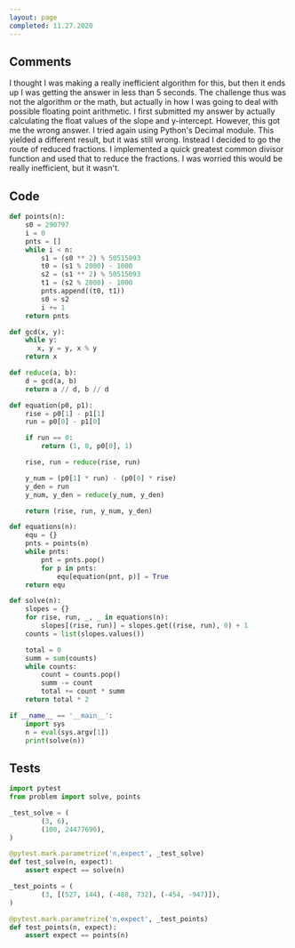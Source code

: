 ```yaml
---
layout: page
completed: 11.27.2020
---
```


## Comments

I thought I was making a really inefficient algorithm for this, but then it
ends up I was getting the answer in less than 5 seconds.  The challenge thus
was not the algorithm or the math, but actually in how I was going to deal with
possible floating point arithmetic.  I first submitted my answer by actually
calculating the float values of the slope and y-intercept.  However, this got
me the wrong answer.  I tried again using Python's Decimal module.  This
yielded a different result, but it was still wrong.  Instead I decided to go
the route of reduced fractions.  I implemented a quick greatest common divisor
function and used that to reduce the fractions.  I was worried this would be
really inefficient, but it wasn't.

## Code

```python
def points(n):
    s0 = 290797
    i = 0
    pnts = []
    while i < n:
        s1 = (s0 ** 2) % 50515093
        t0 = (s1 % 2000) - 1000
        s2 = (s1 ** 2) % 50515093
        t1 = (s2 % 2000) - 1000
        pnts.append((t0, t1))
        s0 = s2
        i += 1
    return pnts

def gcd(x, y):
    while y:
       x, y = y, x % y
    return x

def reduce(a, b):
    d = gcd(a, b)
    return a // d, b // d

def equation(p0, p1):
    rise = p0[1] - p1[1]
    run = p0[0] - p1[0]

    if run == 0:
        return (1, 0, p0[0], 1)

    rise, run = reduce(rise, run)

    y_num = (p0[1] * run) - (p0[0] * rise)
    y_den = run
    y_num, y_den = reduce(y_num, y_den)

    return (rise, run, y_num, y_den)

def equations(n):
    equ = {}
    pnts = points(n)
    while pnts:
        pnt = pnts.pop()
        for p in pnts:
            equ[equation(pnt, p)] = True
    return equ

def solve(n):
    slopes = {}
    for rise, run, _, _ in equations(n):
        slopes[(rise, run)] = slopes.get((rise, run), 0) + 1
    counts = list(slopes.values())

    total = 0
    summ = sum(counts)
    while counts:
        count = counts.pop()
        summ -= count
        total += count * summ
    return total * 2

if __name__ == '__main__':
    import sys
    n = eval(sys.argv[1])
    print(solve(n))
```

## Tests

```python
import pytest
from problem import solve, points

_test_solve = (
        (3, 6),
        (100, 24477690),
)

@pytest.mark.parametrize('n,expect', _test_solve)
def test_solve(n, expect):
    assert expect == solve(n)

_test_points = (
        (3, [(527, 144), (-488, 732), (-454, -947)]),
)

@pytest.mark.parametrize('n,expect', _test_points)
def test_points(n, expect):
    assert expect == points(n)
```
